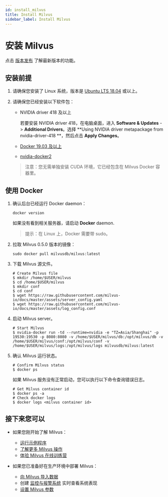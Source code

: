 ```yaml
---
id: install_milvus
title: Install Milvus
sidebar_label: Install Milvus
---
```

# 安装 Milvus

点击 [版本发布](../release/v0.4.0.md) 了解最新版本的功能。

## 安装前提

1. 请确保您安装了 Linux 系统，版本是 [Ubuntu LTS 18.04](https://tutorials.ubuntu.com/tutorial/tutorial-install-ubuntu-desktop#0) 或以上。

2. 请确保您已经安装以下软件包：

   - NVIDIA driver 418 及以上
   
     若要安装 NVIDIA driver 418，在电脑桌面，进入 **Software & Updates** -> **Additional Drivers**。选择 **Using NVIDIA driver metapackage from nvidia-driver-418 **，然后点击 **Apply Changes**。
   
   - [Docker 19.03 及以上](https://docs.docker.com/engine/installation/linux/docker-ce/ubuntu/)
   
   - [nvidia-docker2](https://github.com/NVIDIA/nvidia-docker/wiki/Installation-(version-2.0))
   
   > 注意：您无需单独安装 CUDA 环境，它已经包含在 Milvus Docker 容器里。
   
## 使用 Docker

1. 确认后台已经运行 Docker daemon：

   ```
   docker version
   ```

   如果没有看到相关服务器，请启动 **Docker** daemon.

   > 提示：在 Linux 上，Docker 需要带 sudo。

2. 拉取 Milvus 0.5.0 版本的镜像：

   ```
   sudo docker pull milvusdb/milvus:latest
   ```

3. 下载 Milvus 源文件。

   ```shell
   # Create Milvus file
   $ mkdir /home/$USER/milvus
   $ cd /home/$USER/milvus
   $ mkdir conf
   $ cd conf
   $ wget https://raw.githubusercontent.com/milvus-io/docs/master/assets/server_config.yaml
   $ wget https://raw.githubusercontent.com/milvus-io/docs/master/assets/log_config.conf
   ```

4. 启动 Milvus server。

   ```shell
   # Start Milvus
   $ nvidia-docker run -td --runtime=nvidia -e "TZ=Asia/Shanghai" -p 19530:19530 -p 8080:8080 -v /home/$USER/milvus/db:/opt/milvus/db -v /home/$USER/milvus/conf:/opt/milvus/conf -v /home/$USER/milvus/logs:/opt/milvus/logs milvusdb/milvus:latest
   ```

5. 确认 Milvus 运行状态。

   ```shell
   # Confirm Milvus status
   $ docker ps
   ```
   
   如果 Milvus 服务没有正常启动，您可以执行以下命令查询错误日志。
   
   ```shell
   # Get Milvus container id
   $ docker ps -a
   # Check docker logs
   $ docker logs <milvus container id>
   ```

## 接下来您可以

- 如果您刚开始了解 Milvus：

  - [运行示例程序](example_code.md)
  - [了解更多 Milvus 操作](milvus_operations.md)
  - [体验 Milvus 在线训练营](https://github.com/milvus-io/bootcamp)

- 如果您已准备好在生产环境中部署 Milvus：

  - [向 Milvus 导入数据](import_data.md)
  - 创建 [监控与报警系统](monitor.md) 实时查看系统表现
  - [设置 Milvus 参数](../reference/milvus_config.md)
